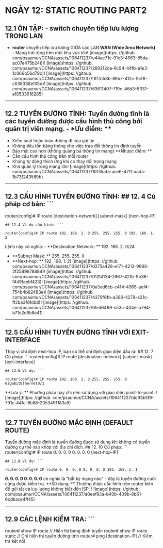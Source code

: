 # NGÀY 12: STATIC ROUTING PART2

## 12.1 ÔN TẬP: - **switch** chuyển tiếp lưu lượng TRONG LAN

- **router** chuyển tiếp lưu lượng GIỮA các LAN
**WAN (Wide Area Network)** - Mạng trải rộng trên một khu vực lớn! [image](https: //github. com/psaumur/CCNA/assets/106411237/e44ac71c-91e3-4963-85da-ac07e475b248)! [image](https: //github. com/psaumur/CCNA/assets/106411237/289212da-6c94-44fb-a1e3-1c066b56d79c)! [image](https: //github. com/psaumur/CCNA/assets/106411237/f8f7d58b-89b7-412c-9cf6-c038338e105d)! [image](https: //github. com/psaumur/CCNA/assets/106411237/63611407-719e-46d3-8331-a18533616285)
- --
## 12.2 TUYẾN ĐƯỜNG TĨNH: Tuyến đường tĩnh là các tuyến đường được cấu hình thủ công bởi quản trị viên mạng. - *Ưu điểm: **

- Kiểm soát hoàn toàn đường đi của gói tin
- Không tiêu tốn băng thông cho việc trao đổi thông tin định tuyến
- Bảo mật cao hơn (không quảng bá thông tin mạng)
**Nhược điểm: **
- Cần cấu hình thủ công trên mỗi router
- Không tự động thích ứng khi có thay đổi trong mạng
- Khó quản lý trong mạng lớn! [image](https: //github. com/psaumur/CCNA/assets/106411237/10135afa-ace6-47f1-aada-1b73f243589b)
- --
## 12.3 CẤU HÌNH TUYẾN ĐƯỜNG TĨNH: ## 12. 4 Cú pháp cơ bản: ```

router(config)# IP route [destination-network] [subnet-mask] [next-hop-IP]
```
## 12.4 Ví dụ cấu hình: ```

router(config)# IP route 192. 168. 2. 0 255. 255. 255. 0 192. 168. 1. 2
```
Lệnh này có nghĩa: - **Destination Network: ** 192. 168. 2. 0/24
- **Subnet Mask: ** 255. 255. 255. 0
- **Next-hop: ** 192. 168. 1. 2! [image](https: //github. com/psaumur/CCNA/assets/106411237/d375a428-e171-4212-9698-2f2589878884)! [image](https: //github. com/psaumur/CCNA/assets/106411237/012f4134-2667-421b-9b36-f449faebf423)! [image](https: //github. com/psaumur/CCNA/assets/106411237/0a3ed6cb-c414-4365-aef4-754b4b82483e)! [image](https: //github. com/psaumur/CCNA/assets/106411237/4379f8fb-a366-4279-a31c-ff2ba3f6fdb8)! [image](https: //github. com/psaumur/CCNA/assets/106411237/6fed6489-c53c-404e-b794-b71c2e9b8e4f)
- --
## 12.5 CẤU HÌNH TUYẾN ĐƯỜNG TĨNH VỚI EXIT-INTERFACE

Thay vì chỉ định next-hop IP, bạn có thể chỉ định giao diện đầu ra: ## 12. 7 Cú pháp: ```
router(config)# IP route [destination-network] [subnet-mask] [exit-interface]
```
## 12.6 Ví dụ: ```

router(config)# IP route 192. 168. 2. 0 255. 255. 255. 0 GigabitEthernet0/1
```
**Lưu ý: ** Phương pháp này chỉ nên sử dụng với giao diện point-to-point. ! [image](https: //github. com/psaumur/CCNA/assets/106411237/dc93b5f9-791c-44fc-8b88-2053491183a9)
- --
## 12.7 TUYẾN ĐƯỜNG MẶC ĐỊNH (DEFAULT ROUTE)

Tuyến đường mặc định là tuyến đường được sử dụng khi không có tuyến đường cụ thể nào khớp với địa chỉ đích. ## 12. 10 Cú pháp: ```
router(config)# IP route 0. 0. 0. 0 0. 0. 0. 0 [next-hop-IP]
```
## 12.8 Ví dụ: ```

router(config)# IP route 0. 0. 0. 0 0. 0. 0. 0 192. 168. 1. 1
```
**0. 0. 0. 0 0. 0. 0. 0** có nghĩa là "bất kỳ mạng nào" - đây là tuyến đường cuối cùng được kiểm tra. **Sử dụng: ** Thường được cấu hình trên router biên để gửi tất cả lưu lượng không biết đến ISP. ! [image](https: //github. com/psaumur/CCNA/assets/106411237/a0eef93a-b40b-409b-8b51-6cdbace4ff45)
- --
## 12.9 CÁC LỆNH KIỂM TRA: ```

router# show IP route // Hiển thị bảng định tuyến
router# show IP route static // Chỉ hiển thị tuyến đường tĩnh
router# ping [destination-IP] // Kiểm tra kết nối
```